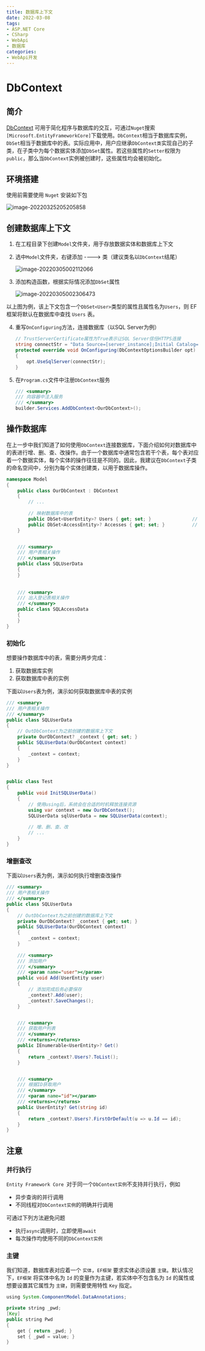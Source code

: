```yaml
---
title: 数据库上下文
date: 2022-03-08
tags:
- ASP.NET Core
- CSharp
- WebApi
- 数据库
categories:
- WebApi开发
---
```


# DbContext

## 简介

[DbContext](https://docs.microsoft.com/en-us/dotnet/api/microsoft.entityframeworkcore.dbcontext?view=efcore-6.0) 可用于简化程序与数据库的交互，可通过`Nuget`搜索`[Microsoft.EntityFrameworkCore]`下载使用。`DbContext`相当于数据库实例，`DbSet`相当于数据库中的表。实际应用中，用户应继承`DbContext类`实现自己的子类，在子类中为每个数据实体添加`DbSet`属性。若这些属性的`Setter`权限为`public`，那么当`DbContext`实例被创建时，这些属性均会被初始化。



## 环境搭建

使用前需要使用 `Nuget` 安装如下包

![image-20220325205205858](http://imagebed.krins.cloud/api/image/1648241526193.png)



## 创建数据库上下文

1. 在工程目录下创建`Model`文件夹，用于存放数据实体和数据库上下文

2. 选中`Model`文件夹，右键添加 ----> 类（建议类名以`DbContext`结尾）

   ![image-20220305002112066](https://xg3.jiashumao.net/2022/03/05/wWIr5HYg.png)



3. 添加构造函数，根据实际情况添加`DbSet`属性

   ![image-20220305002306473](https://xg3.jiashumao.net/2022/03/05/SCe2v9IZ.png)

​		以上图为例，该上下文包含一个`DbSet<User>`类型的属性且属性名为`Users`，则 EF 框架将默认在数据库中查找 `Users` 表。



4. 重写`OnConfiguring`方法，连接数据库（以SQL Server为例）

   ```c#
   // TrustServerCertificate属性为True表示让SQL Server信任HTTPS连接
   string connectStr = "Data Source=[server_instance];Initial Catalog=[database_name];User ID=[username];Pwd=[password];TrustServerCertificate=true";
   protected override void OnConfiguring(DbContextOptionsBuilder opt)
   {
       opt.UseSqlServer(connectStr);
   }
   ```

   

5. 在`Program.cs`文件中注册`DbContext`服务

   ```c#
   /// <summary>
   /// 向容器中注入服务
   /// </summary>
   builder.Services.AddDbContext<OurDbContext>();
   ```
   




## 操作数据库

在上一步中我们知道了如何使用`DbContext`连接数据库，下面介绍如何对数据库中的表进行增、删、查、改操作。由于一个数据库中通常包含若干个表，每个表对应着一个数据实体，每个实体的操作往往是不同的。因此，我建议在`DbContext`子类的命名空间中，分别为每个实体创建类，以用于数据库操作。

```c#
namespace Model
{
	public class OurDbContext : DbContext
    {
        // ...
    
        // 映射数据库中的表
        public DbSet<UserEntity>? Users { get; set; }               // 用户表
        public DbSet<AccessEntity>? Accesses { get; set; }          // 出入登记表
    }


    /// <summary>
    /// 用户表相关操作
    /// </summary>
    public class SQLUserData
    {
    }
    
    
    /// <summary>
    /// 出入登记表相关操作
    /// </summary>
    public class SQLAccessData
    {
    }
}
```



### 初始化

想要操作数据库中的表，需要分两步完成：

1. 获取数据库实例
2. 获取数据库中表的实例

下面以`Users`表为例，演示如何获取数据库中表的实例

```c#
/// <summary>
/// 用户表相关操作
/// </summary>
public class SQLUserData
{
    // OutDbContext为之前创建的数据库上下文
    private OurDbContext? _context { get; set; }
    public SQLUserData(OurDbContext context)
    {
        _context = context;
    } 
}


public class Test
{
	public void InitSQLUserData()
    {
        // 使用using后，系统会在合适的时机释放连接资源
    	using var context = new OurDbContext();   
        SQLUserData sqlUserData = new SQLUserData(context);
        
        // 增、删、查、改
        // ...
    }    
}
```



### 增删查改

下面以`Users`表为例，演示如何执行增删查改操作

```c#
/// <summary>
/// 用户表相关操作
/// </summary>
public class SQLUserData
{
    // OutDbContext为之前创建的数据库上下文
    private OurDbContext? _context { get; set; }
    public SQLUserData(OurDbContext context)
    {
        _context = context;
    } 
    
    /// <summary>
    /// 添加用户
    /// </summary>
    /// <param name="user"></param>
    public void Add(UserEntity user)
    {
        // 添加完成后务必要保存
        _context?.Add(user);
        _context?.SaveChanges();
    }


    /// <summary>
    /// 获取用户列表
    /// </summary>
    /// <returns></returns>
    public IEnumerable<UserEntity>? Get()
    {
        return _context?.Users?.ToList();
    }


    /// <summary>
    /// 根据ID获取用户
    /// </summary>
    /// <param name="id"></param>
    /// <returns></returns>
    public UserEntity? Get(string id)
    {
        return _context?.Users?.FirstOrDefault(u => u.Id == id);
    }
}
```



## 注意

### 并行执行

`Entity Framework Core `对于同一个`DbContext实例`不支持并行执行，例如

- 异步查询的并行调用
- 不同线程对`DbContext实例`的明确并行调用

可通过下列方法避免问题

- 执行`async`调用时，立即使用`await`
- 每次操作均使用不同的`DbContext实例`



### 主键

我们知道，数据库表对应着一个 `实体`，`EF框架` 要求实体必须设置 `主键`。默认情况下，`EF框架` 将实体中名为 `Id` 的变量作为主键，若实体中不包含名为 `Id` 的属性或想要设置其它属性为 `主键`，则需要使用特性 `Key` 指定。

```Java
using System.ComponentModel.DataAnnotations;

private string _pwd;
[Key]
public string Pwd
{
    get { return _pwd; }
    set { _pwd = value; }
}
```

